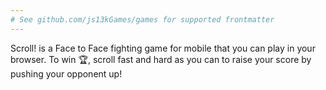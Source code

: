 ```yaml
---
# See github.com/js13kGames/games for supported frontmatter
---
```

Scroll! is a Face to Face fighting game for mobile that you can play in your browser.
To win 🏆, scroll fast and hard as you can to raise your score by pushing your opponent up!